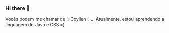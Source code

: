 ### Hi there 👋

Vocês podem me chamar de ✨Coyllen ✨...
Atualmente, estou aprendendo a linguagem do Java e CSS =)



 
